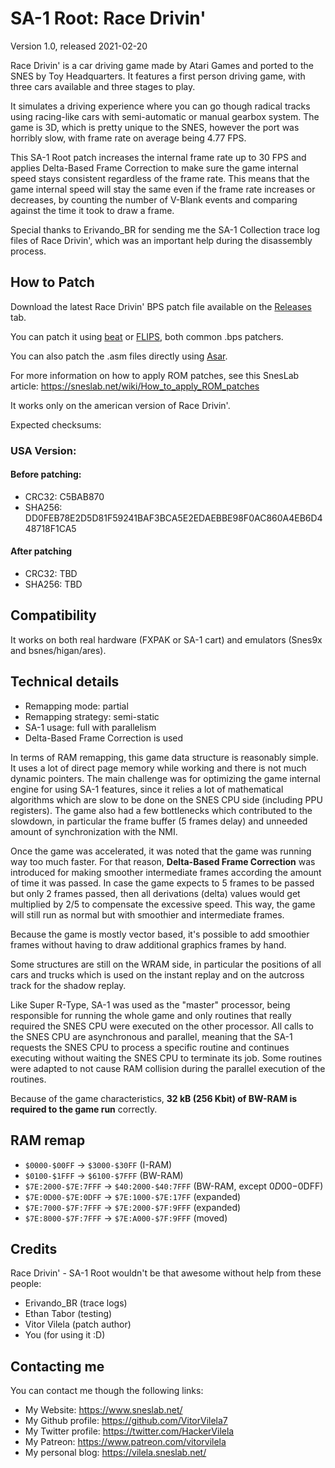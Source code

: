 # SA-1 Root: Race Drivin'
Version 1.0, released 2021-02-20

Race Drivin' is a car driving game made by Atari Games and ported to the
SNES by Toy Headquarters. It features a first person driving game, with
three cars available and three stages to play.

It simulates a driving experience where you can go though radical tracks
using racing-like cars with semi-automatic or manual gearbox system. The
game is 3D, which is pretty unique to the SNES, however the port was
horribly slow, with frame rate on average being 4.77 FPS.

This SA-1 Root patch increases the internal frame rate up to 30 FPS and
applies Delta-Based Frame Correction to make sure the game internal speed
stays consistent regardless of the frame rate. This means that the game
internal speed will stay the same even if the frame rate increases or
decreases, by counting the number of V-Blank events and comparing against
the time it took to draw a frame.

Special thanks to Erivando_BR for sending me the SA-1 Collection trace
log files of Race Drivin', which was an important help during the
disassembly process.

## How to Patch

Download the latest Race Drivin' BPS patch file available on the
[Releases](https://github.com/VitorVilela7/SA1-Root/releases) tab.

You can patch it using [beat](https://www.romhacking.net/utilities/893/)
or [FLIPS](https://sneslab.net/tools/floating.zip), both common
.bps patchers.

You can also patch the .asm files directly using
[Asar](https://github.com/RPGHacker/asar).

For more information on how to apply ROM patches, see this SnesLab
article: https://sneslab.net/wiki/How_to_apply_ROM_patches

It works only on the american version of Race Drivin'.

Expected checksums:

### USA Version:
#### Before patching:
* CRC32: C5BAB870
* SHA256: DD0FEB78E2D5D81F59241BAF3BCA5E2EDAEBBE98F0AC860A4EB6D448718F1CA5

#### After patching
* CRC32: TBD
* SHA256: TBD

## Compatibility

It works on both real hardware (FXPAK or SA-1 cart) and emulators
(Snes9x and bsnes/higan/ares).

## Technical details

* Remapping mode: partial
* Remapping strategy: semi-static
* SA-1 usage: full with parallelism
* Delta-Based Frame Correction is used

In terms of RAM remapping, this game data structure is reasonably simple.
It uses a lot of direct page memory while working and there is not much
dynamic pointers. The main challenge was for optimizing the game internal
engine for using SA-1 features, since it relies a lot of mathematical
algorithms which are slow to be done on the SNES CPU side (including PPU
registers). The game also had a few bottlenecks which contributed to the
slowdown, in particular the frame buffer (5 frames delay) and unneeded
amount of synchronization with the NMI.

Once the game was accelerated, it was noted that the game was running way
too much faster. For that reason, **Delta-Based Frame Correction** was
introduced for making smoother intermediate frames according the amount
of time it was passed. In case the game expects to 5 frames to be passed
but only 2 frames passed, then all derivations (delta) values would
get multiplied by 2/5 to compensate the excessive speed. This way, the
game will still run as normal but with smoothier and intermediate frames.

Because the game is mostly vector based, it's possible to add smoothier
frames without having to draw additional graphics frames by hand.

Some structures are still on the WRAM side, in particular the positions
of all cars and trucks which is used on the instant replay and on the
autcross track for the shadow replay.

Like Super R-Type, SA-1 was used as the "master" processor, being
responsible for running the whole game and only routines that really
required the SNES CPU were executed on the other processor. All calls to
the SNES CPU are asynchronous and parallel, meaning that the SA-1 requests
the SNES CPU to process a specific routine and continues executing without
waiting the SNES CPU to terminate its job. Some routines were adapted to
not cause RAM collision during the parallel execution of the routines.

Because of the game characteristics,
**32 kB (256 Kbit) of BW-RAM is required to the game run** correctly.

## RAM remap

* ``$0000-$00FF`` -> ``$3000-$30FF`` (I-RAM)
* ``$0100-$1FFF`` -> ``$6100-$7FFF`` (BW-RAM)
* ``$7E:2000-$7E:7FFF`` -> ``$40:2000-$40:7FFF`` (BW-RAM, except $0D00-$0DFF)
* ``$7E:0D00-$7E:0DFF`` -> ``$7E:1000-$7E:17FF`` (expanded)
* ``$7E:7000-$7F:7FFF`` -> ``$7E:2000-$7F:9FFF`` (expanded)
* ``$7E:8000-$7F:7FFF`` -> ``$7E:A000-$7F:9FFF`` (moved)

## Credits

Race Drivin' - SA-1 Root wouldn't be that awesome without help from
these people:

* Erivando_BR (trace logs)
* Ethan Tabor (testing)
* Vitor Vilela (patch author)
* You (for using it :D)

## Contacting me

You can contact me though the following links:

* My Website: https://www.sneslab.net/
* My Github profile: https://github.com/VitorVilela7
* My Twitter profile: https://twitter.com/HackerVilela
* My Patreon: https://www.patreon.com/vitorvilela
* My personal blog: https://vilela.sneslab.net/
